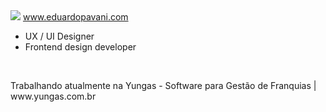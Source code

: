 <img src="https://eduardopavani.com/github/headerreadme.png">
<a href="https://www.eduardopavani.com" taget="blank">www.eduardopavani.com</a>

<ul>
  <li>UX / UI Designer</li>
  <li>Frontend design developer</li>
</ul>
<br>
<p>Trabalhando atualmente na Yungas - Software para Gestão de Franquias | www.yungas.com.br </p>
<br>


<!--
**dudupavani/dudupavani** is a ✨ _special_ ✨ repository because its `README.md` (this file) appears on your GitHub profile.

Here are some ideas to get you started:

- 🔭 I’m currently working on ...
- 🌱 I’m currently learning ...
- 👯 I’m looking to collaborate on ...
- 🤔 I’m looking for help with ...
- 💬 Ask me about ...
- 📫 How to reach me: ...
- 😄 Pronouns: ...
- ⚡ Fun fact: ...
-->
